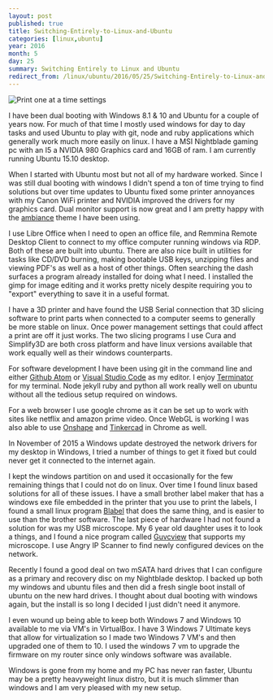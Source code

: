 ```yaml
---
layout: post
published: true
title: Switching-Entirely-to-Linux-and-Ubuntu
categories: [linux,ubuntu]
year: 2016
month: 5
day: 25
summary: Switching Entirely to Linux and Ubuntu
redirect_from: /linux/ubuntu/2016/05/25/Switching-Entirely-to-Linux-and-Ubuntu/
---
```


<img alt="Print one at a time settings" src="https://garthvh.com/assets/img/ubuntu/ubuntu_desktop.png" class="img-fluid" />

I have been dual booting with Windows 8.1 & 10 and Ubuntu for a couple of years now.  For much of that time I mostly used windows for day to day tasks and used Ubuntu to play with git, node and ruby applications which generally work much more easily on linux. I have a MSI Nightblade gaming pc with an I5 a NVIDIA 980 Graphics card and 16GB of ram. I am currently running Ubuntu 15.10 desktop.

When I started with Ubuntu most but not all of my hardware worked.  Since I was still dual booting with windows I didn't spend a ton of time trying to find solutions but over time updates to Ubuntu fixed some printer annoyances with my Canon WiFi printer and NVIDIA improved the drivers for my graphics card. Dual monitor support is now great and I am pretty happy with the [ambiance](http://www.ravefinity.com/p/download-ambiance-radiance-colors.html) theme I have been using.

I use Libre Office when I need to open an office file, and Remmina Remote Desktop Client to connect to my office computer running windows via RDP. Both of these are built into ubuntu.  There are also nice built in utilities for tasks like CD/DVD burning, making bootable USB keys, unzipping files and viewing PDF's as well as a host of other things. Often searching the dash surfaces a program already installed for doing what I need. I installed the gimp for image editing and it works pretty nicely despite requiring you to "export" everything to save it in a useful format.

I have a 3D printer and have found the USB Serial connection that 3D slicing software to print parts when connected to a computer seems to generally be more stable on linux.  Once power management settings that could affect a print are off it just works. The two slicing programs I use Cura and Simplify3D are both cross platform and have linux versions available that work equally well as their windows counterparts. 

For software development I have been using git in the command line and either [Github Atom](https://atom.io/) or [Visual Studio Code](https://code.visualstudio.com/) as my editor.  I enjoy [Terminator](http://gnometerminator.blogspot.com/p/introduction.html) for my terminal.  Node jekyll ruby and python all work really well on ubuntu without all the tedious setup required on windows.

For a web browser I use google chrome as it can be set up to work with sites like netflix and amazon prime video. Once WebGL is working I was also able to use [Onshape]() and [Tinkercad]() in Chrome as well.

In November of 2015 a Windows update destroyed the network drivers for my desktop in Windows, I tried a number of things to get it fixed but could never get it connected to the internet again.  

I kept the windows partition on and used it occasionally for the few remaining things that I could not do on linux.  Over time I found linux based solutions for all of these issues.  I have a small brother label maker that has a windows exe file embedded in the printer that you use to print the labels, I found a small linux program [Blabel](http://apz.fi/blabel/) that does the same thing, and is easier to use than the brother software.  The last piece of hardware I had not found a solution for was my USB microscope.  My 6 year old daughter uses it to look a things, and I found a nice program called [Guvcview](http://guvcview.sourceforge.net/) that supports my microscope. I use Angry IP Scanner to find newly configured devices on the network.

Recently I found a good deal on two mSATA hard drives that I can configure as a primary and recovery disc on my Nightblade desktop.  I backed up both my windows and ubuntu files and then did a fresh single boot install of ubuntu on the new hard drives. I thought about dual booting with windows again, but the install is so long I decided I just didn't need it anymore.

I even wound up being able to keep both Windows 7 and Windows 10 available to me via VM's in VirtualBox.  I have 3 Windows 7 Ultimate keys that allow for virtualization so I made two Windows 7 VM's and then upgraded one of them to 10.  I used the windows 7 vm to upgrade the firmware on my router since only windows software was available.

Windows is gone from my home and my PC has never ran faster, Ubuntu may be a pretty heavyweight linux distro, but it is much slimmer than windows and I am very pleased with my new setup.
